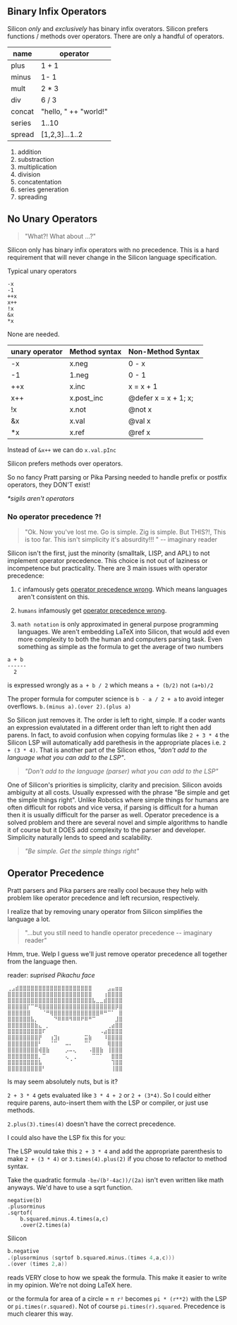 ## Binary Infix Operators

Silicon _only_ and _exclusively_ has binary infix overators. Silicon prefers functions / methods over operators. There are only a handful of operators.

| name             | operator               |     
| ---------------- | -------------          | 
| plus             | 1 + 1                  | 
| minus            | 1- 1                   |
| mult             | 2 * 3                  |
| div              | 6 / 3                  |
| concat           | "hello, " ++ "world!"  |
| series           | 1..10                  |
| spread           | [1,2,3]...1..2         | 


1) addition
1) substraction
1) multiplication
1) division
1) concatentation
1) series generation
1) spreading


## No Unary Operators

> "What?! What about ...?"

Silicon only has binary infix operators with no precedence. This is a hard requirement that will never change in the Silicon language specification.

Typical unary operators

    -x
    -1
    ++x
    x++
    !x
    &x
    *x

None are needed.

| unary operator | Method syntax | Non-Method Syntax   |
| -------------- | ------------- | ------------------- |
| -x             | x.neg         | 0 - x               |
| -1             | 1.neg         | 0 - 1               |
| ++x            | x.inc         | x = x + 1           |
| x++            | x.post_inc    | @defer x = x + 1; x;|
| !x             | x.not         | @not x              |
| &x             | x.val         | @val x              |
| \*x            | x.ref         | @ref x              |

Instead of `&x++` we can do `x.val.pInc`

Silicon prefers methods over operators.

So no fancy Pratt parsing or Pika Parsing needed to handle prefix or postfix operators, they DON'T exist!

_\*sigils aren't operators_

### No operator precedence ?!

> "Ok. Now you've lost me. Go is simple. Zig is simple. But THIS?!, This is too far. This isn't simplicity it's absurdity!!! " -- imaginary reader

Silicon isn't the first, just the minority (smalltalk, LISP, and APL) to not implement operator precedence. This choice is not out of laziness or incompetence but practicality. There are 3 main issues with operator precedence:

1. `C` infamously gets [operator precedence wrong](). Which means languages aren't consistent on this.

1. `humans` infamously get [operator precedence wrong]().

1. `math notation` is only approximated in general purpose programming languages. We aren't embedding LaTeX into Silicon, that would add even more complexity to both the human and computers parsing task. Even something as simple as the formula to get the average of two numbers

```
a + b
------
  2
```

is expressed wrongly as `a + b / 2` which means `a + (b/2)` not `(a+b)/2`

The proper formula for computer science is `b - a / 2 + a` to avoid integer overflows. `b.(minus a).(over 2).(plus a)`

So Silicon just removes it. The order is left to right, simple. If a coder wants an expression evalutated in a different order than left to right then add parens. In fact, to avoid confusion when copying formulas like `2 + 3 * 4` the Silicon LSP will automatically add parethesis in the appropriate places i.e. `2 + (3 * 4)`. That is another part of the Silicon ethos, _"don't add to the language what you can add to the LSP"_.

> _"Don't add to the language (parser) what you can add to the LSP"_

One of Silicon's priorities is simplicity, clarity and precision. Silicon avoids ambiguity at all costs. Usually expressed with the phrase "Be simple and get the simple things right". Unlike Robotics where simple things for humans are often difficult for robots and vice versa, if parsing is difficult for a human then it is usually difficult for the parser as well. Operator precedence is a solved problem and there are several novel and simple algorithms to handle it of course but it DOES add complexity to the parser and developer. Simplicity naturally lends to speed and scalability.

> _"Be simple. Get the simple things right"_

## Operator Precedence

Pratt parsers and Pika parsers are really cool because they help with problem like operator precedence and left recursion, respectively.

I realize that by removing unary operator from Silicon simplifies the language a lot.

> "...but you still need to handle operator precedence -- imaginary reader"

Hmm, true. Welp I guess we'll just remove operator precedence all together from the language then.

reader: _suprised Pikachu face_

```
⢀⣠⣾⣿⣿⣿⣿⣿⣿⣿⣿⣿⣿⣿⣿⣿⣿⣿⣿⣿⣿⣿⠀⠀⠀⠀⣠⣤⣶⣶
⣿⣿⣿⣿⣿⣿⣿⣿⣿⣿⣿⣿⣿⣿⣿⣿⣿⣿⣿⣿⣿⣿⠀⠀⠀⢰⣿⣿⣿⣿
⣿⣿⣿⣿⣿⣿⣿⣿⣿⣿⣿⣿⣿⣿⣿⣿⣿⣿⣿⣿⣿⣿⣧⣀⣀⣾⣿⣿⣿⣿
⣿⣿⣿⣿⣿⡏⠉⠛⢿⣿⣿⣿⣿⣿⣿⣿⣿⣿⣿⣿⣿⣿⣿⣿⣿⣿⣿⣿⡿⣿
⣿⣿⣿⣿⣿⣿⠀⠀⠀⠈⠛⢿⣿⣿⣿⣿⣿⣿⣿⣿⣿⣿⣿⣿⠿⠛⠉⠁⠀⣿
⣿⣿⣿⣿⣿⣿⣧⡀⠀⠀⠀⠀⠙⠿⠿⠿⠻⠿⠿⠟⠿⠛⠉⠀⠀⠀⠀⠀⣸⣿
⣿⣿⣿⣿⣿⣿⣿⣷⣄⠀⡀⠀⠀⠀⠀⠀⠀⠀⠀⠀⠀⠀⠀⠀⠀⠀⢀⣴⣿⣿
⣿⣿⣿⣿⣿⣿⣿⣿⣿⠏⠀⠀⠀⠀⠀⠀⠀⠀⠀⠀⠀⠀⠀⠀⠠⣴⣿⣿⣿⣿
⣿⣿⣿⣿⣿⣿⣿⣿⡟⠀⠀⢰⣹⡆⠀⠀⠀⠀⠀⠀⣭⣷⠀⠀⠀⠸⣿⣿⣿⣿
⣿⣿⣿⣿⣿⣿⣿⣿⠃⠀⠀⠈⠉⠀⠀⠤⠄⠀⠀⠀⠉⠁⠀⠀⠀⠀⢿⣿⣿⣿
⣿⣿⣿⣿⣿⣿⣿⣿⢾⣿⣷⠀⠀⠀⠀⡠⠤⢄⠀⠀⠀⠠⣿⣿⣷⠀⢸⣿⣿⣿
⣿⣿⣿⣿⣿⣿⣿⣿⡀⠉⠀⠀⠀⠀⠀⢄⠀⢀⠀⠀⠀⠀⠉⠉⠁⠀⠀⣿⣿⣿
⣿⣿⣿⣿⣿⣿⣿⣿⣧⠀⠀⠀⠀⠀⠀⠀⠈⠀⠀⠀⠀⠀⠀⠀⠀⠀⠀⢹⣿⣿
⣿⣿⣿⣿⣿⣿⣿⣿⣿⠃⠀⠀⠀⠀⠀⠀⠀⠀⠀⠀⠀⠀⠀⠀⠀⠀⠀⢸⣿⣿
```

Is may seem absolutely nuts, but is it?

`2 + 3 * 4` gets evaluated like `3 * 4 + 2` or `2 + (3*4)`. So I could either require parens, auto-insert them with the LSP or compiler, or just use methods.

`2.plus(3).times(4)` doesn't have the correct precedence.

I could also have the LSP fix this for you:

The LSP would take this `2 + 3 * 4` and add the appropriate parenthesis to make `2 + (3 * 4)` or `3.times(4).plus(2)` if you chose to refactor to method syntax.

Take the quadratic formula `-b±√(b²-4ac))/(2a)` isn't even written like math anyways. We'd have to use a sqrt function.

```
negative(b)
.plusorminus
.sqrtof(
    b.squared.minus.4.times(a,c)
    .over(2.times(a)
```

Silicon

```s
b.negative
.(plusorminus (sqrtof b.squared.minus.(times 4,a,c)))
.(over (times 2,a))
```

reads VERY close to how we speak the formula. This make it easier to write in my opinion. We're not doing LaTeX here.

or the formula for area of a circle = `π r²` becomes `pi * (r**2)` with the LSP or `pi.times(r.squared)`. Not of course `pi.times(r).squared`. Precedence is much clearer this way.
